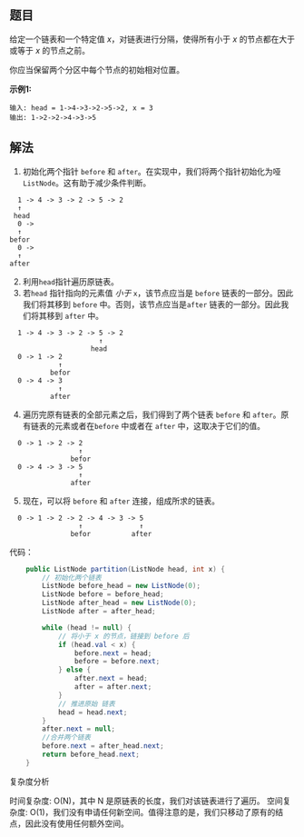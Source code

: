 ## 题目

给定一个链表和一个特定值 *x*，对链表进行分隔，使得所有小于 *x* 的节点都在大于或等于 *x* 的节点之前。

你应当保留两个分区中每个节点的初始相对位置。

**示例1:**

```
输入: head = 1->4->3->2->5->2, x = 3
输出: 1->2->2->4->3->5
```

## 解法

1. 初始化两个指针 `before` 和 `after`。在实现中，我们将两个指针初始化为哑 `ListNode`。这有助于减少条件判断。

```
  1 -> 4 -> 3 -> 2 -> 5 -> 2
  ↑                 
 head
  0 -> 
  ↑                 
befor
  0 -> 
  ↑                 
after
```

2. 利用`head`指针遍历原链表。
3. 若`head` 指针指向的元素值 *小于* `x`，该节点应当是 `before` 链表的一部分。因此我们将其移到 `before` 中。否则，该节点应当是`after` 链表的一部分。因此我们将其移到 `after` 中。

```
  1 -> 4 -> 3 -> 2 -> 5 -> 2
                      ↑                 
                    head
  0 -> 1 -> 2 
            ↑                 
          befor
  0 -> 4 -> 3
            ↑                 
          after
```

4. 遍历完原有链表的全部元素之后，我们得到了两个链表 `before` 和 `after`。原有链表的元素或者在`before` 中或者在 `after` 中，这取决于它们的值。

```
  0 -> 1 -> 2 -> 2
                 ↑                 
               befor
  0 -> 4 -> 3 -> 5
                 ↑                 
               after
```

5. 现在，可以将 `before` 和 `after` 连接，组成所求的链表。

```
  0 -> 1 -> 2 -> 2 -> 4 -> 3 -> 5
                 ↑              ↑                 
               befor          after

```

代码：

```java
    public ListNode partition(ListNode head, int x) {
        // 初始化两个链表
        ListNode before_head = new ListNode(0);
        ListNode before = before_head;
        ListNode after_head = new ListNode(0);
        ListNode after = after_head;

        while (head != null) {
            // 将小于 x 的节点，链接到 before 后
            if (head.val < x) {
                before.next = head;
                before = before.next;
            } else {
                after.next = head;
                after = after.next;
            }
            // 推进原始 链表
            head = head.next;
        }
        after.next = null;
        //合并两个链表
        before.next = after_head.next;
        return before_head.next;
    }
```

复杂度分析

时间复杂度: O(N)，其中 N 是原链表的长度，我们对该链表进行了遍历。
空间复杂度: O(1)，我们没有申请任何新空间。值得注意的是，我们只移动了原有的结点，因此没有使用任何额外空间。

